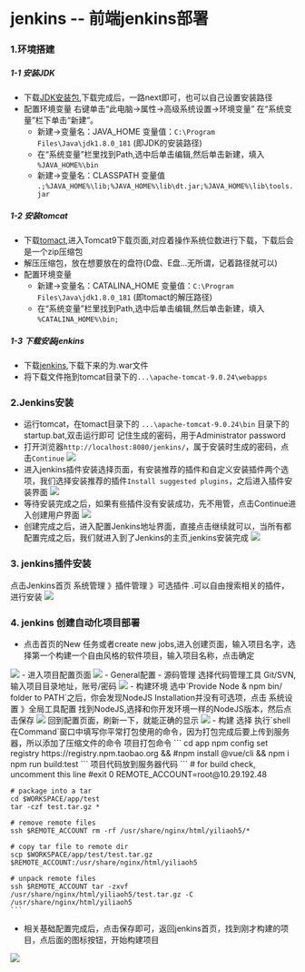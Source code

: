 # jenkins -- 前端jenkins部署

### 1.环境搭建
##### 1-1 安装JDK
  - 下载[JDK安装包](http://www.oracle.com/technetwork/java/javase/downloads/jdk8-downloads-2133151.html),下载完成后，一路next即可，也可以自己设置安装路径
  - 配置环境变量
    右键单击“此电脑->属性->高级系统设置->环境变量”  
    <!-- <img src = 'https://ftp.bmp.ovh/imgs/2019/09/81615b1c9ba5f01b.png' />   -->
    在“系统变量”栏下单击“新建”。
    -  新建->变量名：JAVA_HOME 变量值：`C:\Program Files\Java\jdk1.8.0_181` (即JDK的安装路径)
    - 在“系统变量”栏里找到Path,选中后单击编辑,然后单击新建，填入 `%JAVA_HOME%\bin`
    - 新建->变量名：CLASSPATH 变量值  `.;%JAVA_HOME%\lib;%JAVA_HOME%\lib\dt.jar;%JAVA_HOME%\lib\tools.jar`  

##### 1-2 安装tomcat
  - 下载[tomact](http://tomcat.apache.org/),进入Tomcat9下载页面,对应着操作系统位数进行下载，下载后会是一个zip压缩包
  - 解压压缩包，放在想要放在的盘符(D盘、E盘...无所谓，记着路径就可以)
  - 配置环境变量
    -  新建->变量名：CATALINA_HOME 变量值：`C:\Program Files\Java\jdk1.8.0_181` (即tomact的解压路径)
    - 在“系统变量”栏里找到Path,选中后单击编辑,然后单击新建，填入 `%CATALINA_HOME%\bin;`  

##### 1-3 下载安装jenkins
  - 下载[jenkins](https://jenkins.io/zh/download/),下载下来的为.war文件
  - 将下载文件拖到tomcat目录下的`...\apache-tomcat-9.0.24\webapps`

### 2.Jenkins安装
  - 运行tomcat，在tomact目录下的 `...\apache-tomcat-9.0.24\bin` 目录下的 startup.bat,双击运行即可
    记住生成的密码，用于Administrator password
  - 打开浏览器`http://localhost:8080/jenkins/`，属于安装时生成的密码，点击`Continue`
    <img src = 'https://persongitbook.oss-cn-beijing.aliyuncs.com/jenkins-getting-started.png?Expires=1594877920&OSSAccessKeyId=TMP.3KgwJfXXkKJFtzzjf9PKxVUUV97xfpwrmtCbNT5nuL2UFt5DB9RxAUEi1WowtX3QRS8p3g8nPgMGFoLfpJgJmVjH5Jv2xN&Signature=8tgL%2BIxKIyU2MCSnppHM%2FVNhIAY%3D' />
  - 进入jenkins插件安装选择页面，有安装推荐的插件和自定义安装插件两个选项，我们选择安装推荐的插件`Install suggested plugins`，之后进入插件安装界面
    <img src = 'https://persongitbook.oss-cn-beijing.aliyuncs.com/jenkins-install-plugin.png?Expires=1594877942&OSSAccessKeyId=TMP.3KgwJfXXkKJFtzzjf9PKxVUUV97xfpwrmtCbNT5nuL2UFt5DB9RxAUEi1WowtX3QRS8p3g8nPgMGFoLfpJgJmVjH5Jv2xN&Signature=IUM2X5o%2BxpFVSIBZX0xFZ1qk83g%3D' />
  - 等待安装完成之后，如果有些插件没有安装成功，先不用管，点击Continue进入创建用户界面
    <img src = 'https://persongitbook.oss-cn-beijing.aliyuncs.com/jenkins-create-user.png?Expires=1594878064&OSSAccessKeyId=TMP.3KgwJfXXkKJFtzzjf9PKxVUUV97xfpwrmtCbNT5nuL2UFt5DB9RxAUEi1WowtX3QRS8p3g8nPgMGFoLfpJgJmVjH5Jv2xN&Signature=Tgwy7uLWF5xhmyu4WACI1g9p8Ts%3D' />
  - 创建完成之后，进入配置Jenkins地址界面，直接点击继续就可以，当所有都配置完成之后，我们就进入到了Jenkins的主页,jenkins安装完成
    <img src='https://persongitbook.oss-cn-beijing.aliyuncs.com/jenkins-welcome.png?Expires=1594878125&OSSAccessKeyId=TMP.3KgwJfXXkKJFtzzjf9PKxVUUV97xfpwrmtCbNT5nuL2UFt5DB9RxAUEi1WowtX3QRS8p3g8nPgMGFoLfpJgJmVjH5Jv2xN&Signature=2tguv4XA16NNpotFE6V28%2FEFyco%3D'>
### 3. jenkins插件安装
  点击Jenkins首页 系统管理 》插件管理 》可选插件 .可以自由搜索相关的插件，进行安装
  <img src = 'https://upload-images.jianshu.io/upload_images/12796932-af318306f3b5a2f8.png?imageMogr2/auto-orient/strip|imageView2/2/w/1200/format/webp' />

### 4. jenkins 创建自动化项目部署
- 点击首页的New 任务或者create new jobs,进入创建页面，输入项目名字，选择第一个构建一个自由风格的软件项目，输入项目名称，点击确定
<img src = 'https://upload-images.jianshu.io/upload_images/4092152-819e964cabea90f9.png?imageMogr2/auto-orient/strip|imageView2/2/w/1200/format/webp' />
- 进入项目配置页面
<img src = 'https://user-gold-cdn.xitu.io/2018/9/11/165c77818ed60bb9?imageView2/0/w/1280/h/960/format/webp/ignore-error/1' />
  - General配置
  - 源码管理
    选择代码管理工具 Git/SVN,输入项目目录地址，账号/密码
    <img src = 'https://upload-images.jianshu.io/upload_images/4092152-845c7b4fdccd257a.png?imageMogr2/auto-orient/strip|imageView2/2/w/1200/format/webp' />
  - 构建环境
    选中`Provide Node & npm bin/ folder to PATH`之后，你会发现NodeJS Installation并没有可选项，点击 系统设置 》全局工具配置 找到NodeJS,选择和你开发环境一样的NodeJS版本，然后点击保存
    <img src="https://persongitbook.oss-cn-beijing.aliyuncs.com/jenkins-node-enviornment.png?Expires=1594878400&OSSAccessKeyId=TMP.3KgwJfXXkKJFtzzjf9PKxVUUV97xfpwrmtCbNT5nuL2UFt5DB9RxAUEi1WowtX3QRS8p3g8nPgMGFoLfpJgJmVjH5Jv2xN&Signature=AvJOO2If8V1FeOahv0JRqoPn0ZI%3D">  
    回到配置页面，刷新一下，就能正确的显示
    <img src="https://persongitbook.oss-cn-beijing.aliyuncs.com/jenkins-environment.png?Expires=1594878313&OSSAccessKeyId=TMP.3KgwJfXXkKJFtzzjf9PKxVUUV97xfpwrmtCbNT5nuL2UFt5DB9RxAUEi1WowtX3QRS8p3g8nPgMGFoLfpJgJmVjH5Jv2xN&Signature=AwSSbxJknij3Ia6OnXUhfp30TII%3D">
  - 构建
    选择 执行`shell 在Command`窗口中填写你平常打包使用的命令，因为打包完成后要上传到服务器，所以添加了压缩文件的命令
    项目打包命令
    ```
    cd app
    npm config set registry https://registry.npm.taobao.org &&
    #npm install @vue/cli &&
    npm i
    npm run build:test
    ```
    项目代码放到服务器代码
    ```
    # for build check, uncomment this line
    #exit 0
    REMOTE_ACCOUNT=root@10.29.192.48

    # package into a tar
    cd $WORKSPACE/app/test
    tar -czf test.tar.gz *

    # remove remote files
    ssh $REMOTE_ACCOUNT rm -rf /usr/share/nginx/html/yiliaoh5/*

    # copy tar file to remote dir
    scp $WORKSPACE/app/test/test.tar.gz $REMOTE_ACCOUNT:/usr/share/nginx/html/yiliaoh5

    # unpack remote files
    ssh $REMOTE_ACCOUNT tar -zxvf /usr/share/nginx/html/yiliaoh5/test.tar.gz -C /usr/share/nginx/html/yiliaoh5
    ```
- 相关基础配置完成后，点击保存即可，返回jenkins首页，找到刚才构建的项目，点后面的图标按钮，开始构建项目
<img src = 'https://ftp.bmp.ovh/imgs/2019/09/4109fe42a8029b4a.png' />
